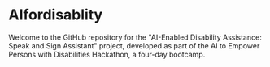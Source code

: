 # AIfordisablity
Welcome to the GitHub repository for the "AI-Enabled Disability Assistance: Speak and Sign Assistant" project, developed as part of the AI to Empower Persons with Disabilities Hackathon, a four-day bootcamp.
